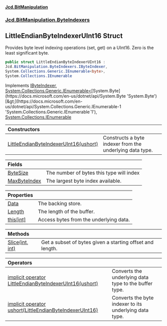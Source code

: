 #### [Jcd.BitManipulation](index.md 'index')
### [Jcd.BitManipulation.ByteIndexers](Jcd.BitManipulation.ByteIndexers.md 'Jcd.BitManipulation.ByteIndexers')

## LittleEndianByteIndexerUInt16 Struct

Provides byte level indexing operations (set, get) on a UInt16. Zero is the least significant byte.

```csharp
public struct LittleEndianByteIndexerUInt16 :
Jcd.BitManipulation.ByteIndexers.IByteIndexer,
System.Collections.Generic.IEnumerable<byte>,
System.Collections.IEnumerable
```

Implements [IByteIndexer](Jcd.BitManipulation.ByteIndexers.IByteIndexer.md 'Jcd.BitManipulation.ByteIndexers.IByteIndexer'), [System.Collections.Generic.IEnumerable&lt;](https://docs.microsoft.com/en-us/dotnet/api/System.Collections.Generic.IEnumerable-1 'System.Collections.Generic.IEnumerable`1')[System.Byte](https://docs.microsoft.com/en-us/dotnet/api/System.Byte 'System.Byte')[&gt;](https://docs.microsoft.com/en-us/dotnet/api/System.Collections.Generic.IEnumerable-1 'System.Collections.Generic.IEnumerable`1'), [System.Collections.IEnumerable](https://docs.microsoft.com/en-us/dotnet/api/System.Collections.IEnumerable 'System.Collections.IEnumerable')

| Constructors | |
| :--- | :--- |
| [LittleEndianByteIndexerUInt16(ushort)](Jcd.BitManipulation.ByteIndexers.LittleEndianByteIndexerUInt16.LittleEndianByteIndexerUInt16(ushort).md 'Jcd.BitManipulation.ByteIndexers.LittleEndianByteIndexerUInt16.LittleEndianByteIndexerUInt16(ushort)') | Constructs a byte indexer from the underlying data type. |

| Fields | |
| :--- | :--- |
| [ByteSize](Jcd.BitManipulation.ByteIndexers.LittleEndianByteIndexerUInt16.ByteSize.md 'Jcd.BitManipulation.ByteIndexers.LittleEndianByteIndexerUInt16.ByteSize') | The number of bytes this type will index |
| [MaxByteIndex](Jcd.BitManipulation.ByteIndexers.LittleEndianByteIndexerUInt16.MaxByteIndex.md 'Jcd.BitManipulation.ByteIndexers.LittleEndianByteIndexerUInt16.MaxByteIndex') | The largest byte index available. |

| Properties | |
| :--- | :--- |
| [Data](Jcd.BitManipulation.ByteIndexers.LittleEndianByteIndexerUInt16.Data.md 'Jcd.BitManipulation.ByteIndexers.LittleEndianByteIndexerUInt16.Data') | The backing store. |
| [Length](Jcd.BitManipulation.ByteIndexers.LittleEndianByteIndexerUInt16.Length.md 'Jcd.BitManipulation.ByteIndexers.LittleEndianByteIndexerUInt16.Length') | The length of the buffer. |
| [this[int]](Jcd.BitManipulation.ByteIndexers.LittleEndianByteIndexerUInt16.this[int].md 'Jcd.BitManipulation.ByteIndexers.LittleEndianByteIndexerUInt16.this[int]') | Access bytes from the underlying data. |

| Methods | |
| :--- | :--- |
| [Slice(int, int)](Jcd.BitManipulation.ByteIndexers.LittleEndianByteIndexerUInt16.Slice(int,int).md 'Jcd.BitManipulation.ByteIndexers.LittleEndianByteIndexerUInt16.Slice(int, int)') | Get a subset of bytes given a starting offset and length. |

| Operators | |
| :--- | :--- |
| [implicit operator LittleEndianByteIndexerUInt16(ushort)](Jcd.BitManipulation.ByteIndexers.LittleEndianByteIndexerUInt16.op_ImplicitJcd.BitManipulation.ByteIndexers.LittleEndianByteIndexerUInt16(ushort).md 'Jcd.BitManipulation.ByteIndexers.LittleEndianByteIndexerUInt16.op_Implicit Jcd.BitManipulation.ByteIndexers.LittleEndianByteIndexerUInt16(ushort)') | Converts the underlying data type to the buffer type. |
| [implicit operator ushort(LittleEndianByteIndexerUInt16)](Jcd.BitManipulation.ByteIndexers.LittleEndianByteIndexerUInt16.op_Implicitushort(Jcd.BitManipulation.ByteIndexers.LittleEndianByteIndexerUInt16).md 'Jcd.BitManipulation.ByteIndexers.LittleEndianByteIndexerUInt16.op_Implicit ushort(Jcd.BitManipulation.ByteIndexers.LittleEndianByteIndexerUInt16)') | Converts the byte indexer to its underlying data type. |
